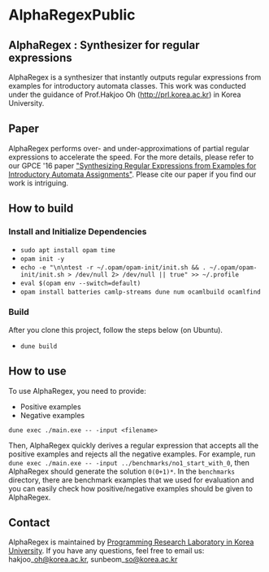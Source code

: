 # AlphaRegexPublic

## AlphaRegex : Synthesizer for regular expressions
AlphaRegex is a synthesizer that instantly outputs regular expressions from examples for introductory automata classes.
This work was conducted under the guidance of Prof.Hakjoo Oh (http://prl.korea.ac.kr) in Korea University.

## Paper
AlphaRegex performs over- and under-approximations of partial regular expressions to accelerate the speed.
For the more details, please refer to our GPCE '16 paper ["Synthesizing Regular Expressions from Examples for Introductory Automata Assignments"](https://dl.acm.org/doi/10.1145/2993236.2993244).
Please cite our paper if you find our work is intriguing.

## How to build
### Install and Initialize Dependencies
- `sudo apt install opam time`
- `opam init -y`
- `echo -e "\n\ntest -r ~/.opam/opam-init/init.sh && . ~/.opam/opam-init/init.sh > /dev/null 2> /dev/null || true" >> ~/.profile`
- `eval $(opam env --switch=default)`
- `opam install batteries camlp-streams dune num ocamlbuild ocamlfind`

### Build
After you clone this project, follow the steps below (on Ubuntu).
- `dune build`

## How to use
To use AlphaRegex, you need to provide:
- Positive examples
- Negative examples

```
dune exec ./main.exe -- -input <filename>
```

Then, AlphaRegex quickly derives a regular expression that accepts all the positive examples and rejects all the negative examples.
For example, run `dune exec ./main.exe -- -input ../benchmarks/no1_start_with_0`, then AlphaRegex should generate the solution `0(0+1)*`.
In the `benchmarks` directory, there are benchmark examples that we used for evaluation and you can easily check how positive/negative examples should be given to AlphaRegex.

## Contact
AlphaRegex is maintained by [Programming Research Laboratory in Korea University](http://prl.korea.ac.kr).
If you have any questions, feel free to email us: hakjoo\_oh@korea.ac.kr, sunbeom\_so@korea.ac.kr
